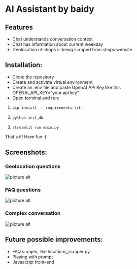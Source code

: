 # AI Assistant by baidy

## Features
* Chat understands conversation context
* Chat has information about current weekday
* Geolocation of shops is being scraped from shops website

## Installation:
* Clone the repository
* Create and activate virtual environment
* Create an .env file and paste OpenAI API Key like this OPENAI_API_KEY="your api key"
* Open terminal and run:
1. ```bash
   pip install -r requirements.txt
   ```
2. ```bash
   python init_db
   ```
3. ```bash
   streamlit run main.py
   ```

That's it! Have fun :)

## Screenshots:
### Geolocation questions
![picture alt](https://res.cloudinary.com/dbtmzypoa/image/upload/v1685623033/AI%20helper%20screenshots/i9cahs568fh219qgv3qf.png)
### FAQ questions
![picture alt](https://res.cloudinary.com/dbtmzypoa/image/upload/v1685623033/AI%20helper%20screenshots/fqgk4weo7vpkdz9d0gwu.png)
### Complex conversation
![picture alt](https://res.cloudinary.com/dbtmzypoa/image/upload/v1685568518/AI%20helper%20screenshots/w5qwhw6xay07yw9egmol.png)

## Future possible improvements:
* FAQ scraper, like locations_scraper.py
* Playing with prompt
* Javascript front-end
